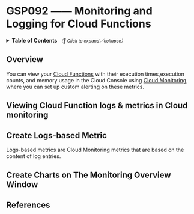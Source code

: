 # GSP092 —— Monitoring and Logging for Cloud Functions

<details>
  <summary>
    <strong>Table of Contents</strong>
    <small><em>（🔎 Click to expand／collapse）</em></small>
  </summary>

- [GSP092 —— Monitoring and Logging for Cloud Functions](#gsp092--monitoring-and-logging-for-cloud-functions)
  - [Overview](#overview)
  - [Viewing Cloud Function logs & metrics in Cloud monitoring](#viewing-cloud-function-logs--metrics-in-cloud-monitoring)
  - [Create Logs-based Metric](#create-logs-based-metric)
  - [Create Charts on The Monitoring Overview Window](#create-charts-on-the-monitoring-overview-window)
  - [References](#references)

</details>

## Overview

You can view your [Cloud Functions](https://cloud.google.com/functions) with their execution times,execution counts, and memory usage in the Cloud Console using [Cloud Monitoring](https://cloud.google.com/monitoring), where you can set up custom alerting on these metrics.

## Viewing Cloud Function logs & metrics in Cloud monitoring

## Create Logs-based Metric

Logs-based metrics are Cloud Monitoring metrics that are based on the content of log entries.

## Create Charts on The Monitoring Overview Window

## References

